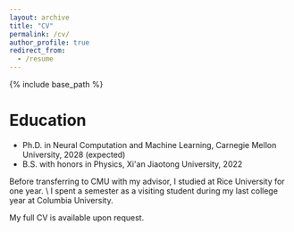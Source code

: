 ```yaml
---
layout: archive
title: "CV"
permalink: /cv/
author_profile: true
redirect_from:
  - /resume
---
```


{% include base_path %}

Education
======
* Ph.D. in Neural Computation and Machine Learning, Carnegie Mellon University, 2028 (expected)
* B.S. with honors in Physics, Xi'an Jiaotong University, 2022

Before transferring to CMU with my advisor, I studied at Rice University for one year. \\
I spent a semester as a visiting student during my last college year at Columbia University.

My full CV is available upon request.
